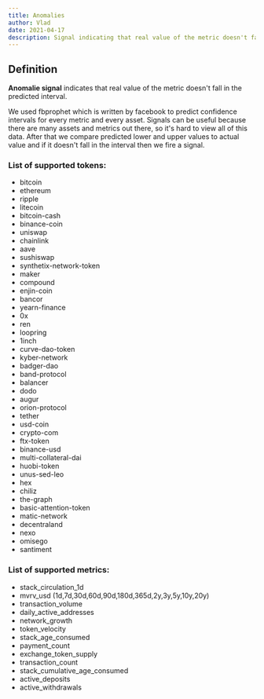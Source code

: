 ```yaml
---
title: Anomalies
author: Vlad
date: 2021-04-17
description: Signal indicating that real value of the metric doesn't fall in the predicted interval
---
```


## Definition

**Anomalie signal** indicates that real value of the metric doesn't fall in the predicted interval.

We used fbprophet which is written by facebook to predict confidence intervals for every metric and every asset.
Signals can be useful because there are many assets and metrics out there, so it's hard to view all of this data.
After that we compare predicted lower and upper values to actual value and if it doesn't fall in the interval then we fire a signal. 

### List of supported tokens:
* bitcoin
* ethereum
* ripple
* litecoin
* bitcoin-cash
* binance-coin
* uniswap
* chainlink
* aave
* sushiswap
* synthetix-network-token
* maker
* compound
* enjin-coin
* bancor
* yearn-finance
* 0x
* ren
* loopring
* 1inch
* curve-dao-token
* kyber-network
* badger-dao
* band-protocol
* balancer
* dodo
* augur
* orion-protocol
* tether
* usd-coin
* crypto-com
* ftx-token
* binance-usd
* multi-collateral-dai
* huobi-token
* unus-sed-leo
* hex
* chiliz
* the-graph
* basic-attention-token
* matic-network
* decentraland
* nexo
* omisego
* santiment

### List of supported metrics:
* stack_circulation_1d
* mvrv_usd (1d,7d,30d,60d,90d,180d,365d,2y,3y,5y,10y,20y)
* transaction_volume
* daily_active_addresses
* network_growth
* token_velocity
* stack_age_consumed
* payment_count
* exchange_token_supply
* transaction_count
* stack_cumulative_age_consumed
* active_deposits
* active_withdrawals

